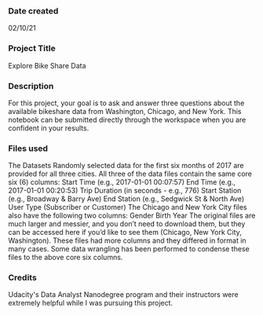 

### Date created
02/10/21

### Project Title
Explore Bike Share Data

### Description
For this project, your goal is to ask and answer three questions about the available bikeshare data from Washington, Chicago, and New York. This notebook can be submitted directly through the workspace when you are confident in your results.

### Files used
The Datasets
Randomly selected data for the first six months of 2017 are provided for all three cities. All three of the data files contain the same core six (6) columns:
Start Time (e.g., 2017-01-01 00:07:57)
End Time (e.g., 2017-01-01 00:20:53)
Trip Duration (in seconds - e.g., 776)
Start Station (e.g., Broadway & Barry Ave)
End Station (e.g., Sedgwick St & North Ave)
User Type (Subscriber or Customer)
The Chicago and New York City files also have the following two columns:
Gender
Birth Year
The original files are much larger and messier, and you don’t need to download them, but they can be accessed here if you’d like to see them (Chicago, New York City, Washington). These files had more columns and they differed in format in many cases. Some data wrangling has been performed to condense these files to the above core six columns.

### Credits
Udacity's Data Analyst Nanodegree program and their instructors were extremely helpful while I was pursuing this project.
